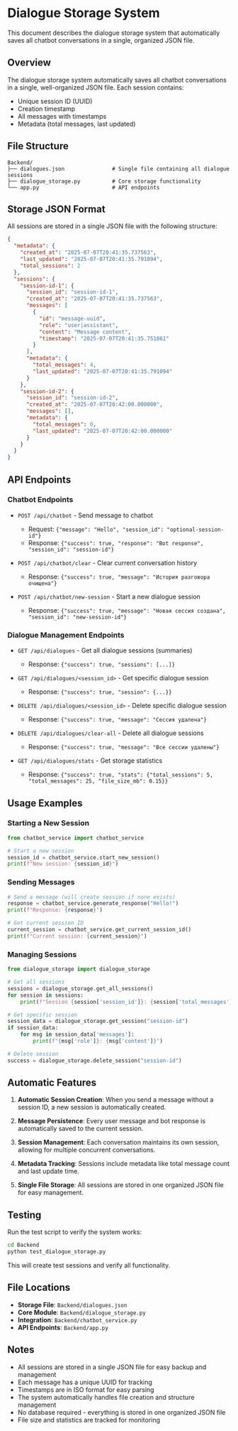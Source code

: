 # Dialogue Storage System

This document describes the dialogue storage system that automatically saves all chatbot conversations in a single, organized JSON file.

## Overview

The dialogue storage system automatically saves all chatbot conversations in a single, well-organized JSON file. Each session contains:
- Unique session ID (UUID)
- Creation timestamp
- All messages with timestamps
- Metadata (total messages, last updated)

## File Structure

```
Backend/
├── dialogues.json               # Single file containing all dialogue sessions
├── dialogue_storage.py          # Core storage functionality
└── app.py                       # API endpoints
```

## Storage JSON Format

All sessions are stored in a single JSON file with the following structure:

```json
{
  "metadata": {
    "created_at": "2025-07-07T20:41:35.737563",
    "last_updated": "2025-07-07T20:41:35.791094",
    "total_sessions": 2
  },
  "sessions": {
    "session-id-1": {
      "session_id": "session-id-1",
      "created_at": "2025-07-07T20:41:35.737563",
      "messages": [
        {
          "id": "message-uuid",
          "role": "user|assistant",
          "content": "Message content",
          "timestamp": "2025-07-07T20:41:35.751861"
        }
      ],
      "metadata": {
        "total_messages": 4,
        "last_updated": "2025-07-07T20:41:35.791094"
      }
    },
    "session-id-2": {
      "session_id": "session-id-2",
      "created_at": "2025-07-07T20:42:00.000000",
      "messages": [],
      "metadata": {
        "total_messages": 0,
        "last_updated": "2025-07-07T20:42:00.000000"
      }
    }
  }
}
```

## API Endpoints

### Chatbot Endpoints

- `POST /api/chatbot` - Send message to chatbot
  - Request: `{"message": "Hello", "session_id": "optional-session-id"}`
  - Response: `{"success": true, "response": "Bot response", "session_id": "session-id"}`

- `POST /api/chatbot/clear` - Clear current conversation history
  - Response: `{"success": true, "message": "История разговора очищена"}`

- `POST /api/chatbot/new-session` - Start a new dialogue session
  - Response: `{"success": true, "message": "Новая сессия создана", "session_id": "new-session-id"}`

### Dialogue Management Endpoints

- `GET /api/dialogues` - Get all dialogue sessions (summaries)
  - Response: `{"success": true, "sessions": [...]}`

- `GET /api/dialogues/<session_id>` - Get specific dialogue session
  - Response: `{"success": true, "session": {...}}`

- `DELETE /api/dialogues/<session_id>` - Delete specific dialogue session
  - Response: `{"success": true, "message": "Сессия удалена"}`

- `DELETE /api/dialogues/clear-all` - Delete all dialogue sessions
  - Response: `{"success": true, "message": "Все сессии удалены"}`

- `GET /api/dialogues/stats` - Get storage statistics
  - Response: `{"success": true, "stats": {"total_sessions": 5, "total_messages": 25, "file_size_mb": 0.15}}`

## Usage Examples

### Starting a New Session

```python
from chatbot_service import chatbot_service

# Start a new session
session_id = chatbot_service.start_new_session()
print(f"New session: {session_id}")
```

### Sending Messages

```python
# Send a message (will create session if none exists)
response = chatbot_service.generate_response("Hello!")
print(f"Response: {response}")

# Get current session ID
current_session = chatbot_service.get_current_session_id()
print(f"Current session: {current_session}")
```

### Managing Sessions

```python
from dialogue_storage import dialogue_storage

# Get all sessions
sessions = dialogue_storage.get_all_sessions()
for session in sessions:
    print(f"Session {session['session_id']}: {session['total_messages']} messages")

# Get specific session
session_data = dialogue_storage.get_session("session-id")
if session_data:
    for msg in session_data['messages']:
        print(f"{msg['role']}: {msg['content']}")

# Delete session
success = dialogue_storage.delete_session("session-id")
```

## Automatic Features

1. **Automatic Session Creation**: When you send a message without a session ID, a new session is automatically created.

2. **Message Persistence**: Every user message and bot response is automatically saved to the current session.

3. **Session Management**: Each conversation maintains its own session, allowing for multiple concurrent conversations.

4. **Metadata Tracking**: Sessions include metadata like total message count and last update time.

5. **Single File Storage**: All sessions are stored in one organized JSON file for easy management.

## Testing

Run the test script to verify the system works:

```bash
cd Backend
python test_dialogue_storage.py
```

This will create test sessions and verify all functionality.

## File Locations

- **Storage File**: `Backend/dialogues.json`
- **Core Module**: `Backend/dialogue_storage.py`
- **Integration**: `Backend/chatbot_service.py`
- **API Endpoints**: `Backend/app.py`

## Notes

- All sessions are stored in a single JSON file for easy backup and management
- Each message has a unique UUID for tracking
- Timestamps are in ISO format for easy parsing
- The system automatically handles file creation and structure management
- No database required - everything is stored in one organized JSON file
- File size and statistics are tracked for monitoring 